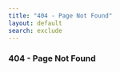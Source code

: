 ```yaml
---
title: "404 - Page Not Found"
layout: default
search: exclude
---  
```


### 404 - Page Not Found ###
